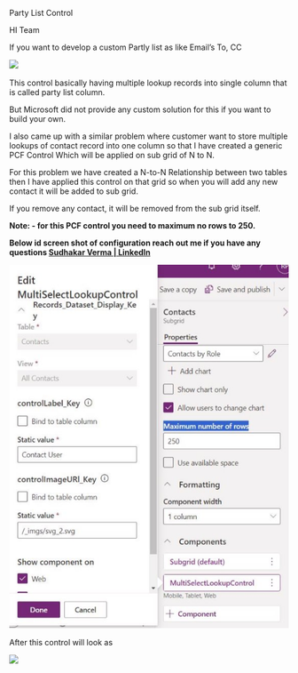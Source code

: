 ﻿Party List Control 

HI Team  

If you want to develop a custom Partly list as like Email’s To, CC 

![](Aspose.Words.86300918-dc5a-4ca5-b535-994775a318dc.001.png)

This control basically having multiple lookup records into single column that is called party list column.  

But Microsoft did not provide any custom solution for this if you want to build your own. 

I also came up with a similar problem where customer want to store multiple lookups of contact record into one column so that I have created a generic PCF Control Which will be applied on sub grid of N to N. 

For this problem we have created a N-to-N Relationship between two tables then I have applied this control on that grid so when you will add any new contact it will be added to sub grid. 

If you remove any contact, it will be removed from the sub grid itself. 

**Note: - for this PCF control you need to maximum no rows to 250.** 

**Below id screen shot of configuration reach out me if you have any questions [Sudhakar Verma | LinkedIn ](https://www.linkedin.com/in/sudhakar-verma-630508173/)**

![](Aspose.Words.86300918-dc5a-4ca5-b535-994775a318dc.002.jpeg)

After this control will look as 

![](Aspose.Words.86300918-dc5a-4ca5-b535-994775a318dc.003.png)
